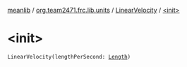 [meanlib](../../index.md) / [org.team2471.frc.lib.units](../index.md) / [LinearVelocity](index.md) / [&lt;init&gt;](./-init-.md)

# &lt;init&gt;

`LinearVelocity(lengthPerSecond: `[`Length`](../-length/index.md)`)`